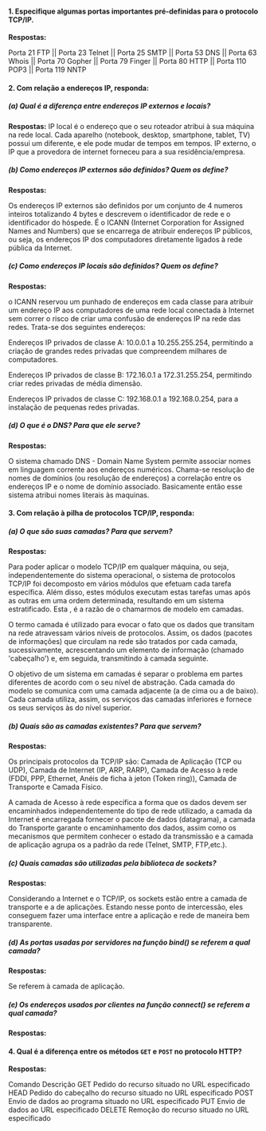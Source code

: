 #### 1. Especifique algumas portas importantes pré-definidas para o protocolo TCP/IP.
**Respostas:**

Porta 21	FTP ||
Porta 23	Telnet ||
Porta 25	SMTP ||
Porta 53	DNS ||
Porta 63	Whois ||
Porta 70	Gopher ||
Porta 79	Finger ||
Porta 80	HTTP ||
Porta 110	POP3 ||
Porta 119	NNTP 

#### 2. Com relação a endereços IP, responda:

##### (a) Qual é a diferença entre endereços IP externos e locais?
**Respostas:**
IP local é o endereço que o seu roteador atribui à sua máquina na rede local. Cada aparelho (notebook, desktop, smartphone, tablet, TV) possui um diferente, e ele pode mudar de tempos em tempos.
IP externo, o IP que a provedora de internet forneceu para a sua residência/empresa. 

##### (b) Como endereços IP externos são definidos? Quem os define?
**Respostas:**

Os endereços IP externos são definidos por um conjunto de 4 numeros inteiros totalizando 4 bytes e descrevem o identificador de rede e o identificador do hóspede. É o ICANN (Internet Corporation for Assigned Names and Numbers) que se encarrega de atribuir endereços IP públicos, ou seja, os endereços IP dos computadores diretamente ligados à rede pública da Internet.

##### (c) Como endereços IP locais são definidos? Quem os define?
**Respostas:**

o ICANN reservou um punhado de endereços em cada classe para atribuir um endereço IP aos computadores de uma rede local conectada à Internet sem correr o risco de criar uma confusão de endereços IP na rede das redes. Trata-se dos seguintes endereços: 

Endereços IP privados de classe A: 10.0.0.1 a 10.255.255.254, permitindo a criação de grandes redes privadas que compreendem milhares de computadores. 

Endereços IP privados de classe B: 172.16.0.1 a 172.31.255.254, permitindo criar redes privadas de média dimensão.


Endereços IP privados de classe C: 192.168.0.1 a 192.168.0.254, para a instalação de pequenas redes privadas. 

##### (d) O que é o DNS? Para que ele serve?
**Respostas:**

O sistema chamado DNS - Domain Name System permite associar nomes em linguagem corrente aos endereços numéricos. Chama-se resolução de nomes de domínios (ou resolução de endereços) a correlação entre os endereços IP e o nome de domínio associado.
Basicamente então esse sistema atribui nomes literais às maquinas.

#### 3. Com relação à pilha de protocolos TCP/IP, responda:

##### (a) O que são suas camadas? Para que servem?
**Respostas:**

Para poder aplicar o modelo TCP/IP em qualquer máquina, ou seja, independentemente do sistema operacional, o sistema de protocolos TCP/IP foi decomposto em vários módulos que efetuam cada tarefa específica. Além disso, estes módulos executam estas tarefas umas após as outras em uma ordem determinada, resultando em um sistema estratificado. Esta , é a razão de o chamarmos de modelo em camadas. 

O termo camada é utilizado para evocar o fato que os dados que transitam na rede atravessam vários níveis de protocolos. Assim, os dados (pacotes de informações) que circulam na rede são tratados por cada camada, sucessivamente, acrescentando um elemento de informação (chamado 'cabeçalho') e, em seguida, transmitindo à camada seguinte.

O objetivo de um sistema em camadas é separar o problema em partes diferentes de acordo com o seu nível de abstração. Cada camada do modelo se comunica com uma camada adjacente (a de cima ou a de baixo). Cada camada utiliza, assim, os serviços das camadas inferiores e fornece os seus serviços às do nível superior.

##### (b) Quais são as camadas existentes? Para que servem?
**Respostas:**

Os principais protocolos da TCP/IP são: Camada de Aplicação (TCP ou UDP), Camada de Internet (IP, ARP, RARP), Camada de Acesso à rede (FDDI, PPP, Ethernet, Anéis de ficha à jeton (Token ring)), Camada de Transporte e Camada Físico.

A camada de Acesso à rede especifica a forma que os dados devem ser encaminhados independentemente do tipo de rede utilizado, a camada da Internet é encarregada fornecer o pacote de dados (datagrama), a camada do Transporte garante o encaminhamento dos dados, assim como os mecanismos que permitem conhecer o estado da transmissão e a camada de aplicação agrupa os a padrão da rede (Telnet, SMTP, FTP,etc.).

##### (c) Quais camadas são utilizadas pela biblioteca de sockets?
**Respostas:**

Considerando a Internet e o TCP/IP, os sockets estão entre a camada de transporte e a de aplicações. Estando nesse ponto de intercessão, eles conseguem fazer uma interface entre a aplicação e rede de maneira bem transparente.

##### (d) As portas usadas por servidores na função bind() se referem a qual camada?
**Respostas:**

Se referem à camada de aplicação.

##### (e) Os endereços usados por clientes na função connect() se referem a qual camada?
**Respostas:**



#### 4. Qual é a diferença entre os métodos `GET` e `POST` no protocolo HTTP?
**Respostas:**

Comando		Descrição
GET			Pedido do recurso situado no URL especificado
HEAD		Pedido do cabeçalho do recurso situado no URL especificado
POST		Envio de dados ao programa situado no URL especificado
PUT			Envio de dados ao URL especificado
DELETE		Remoção do recurso situado no URL especificado
